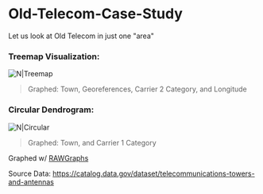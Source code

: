 # Old-Telecom-Case-Study
Let us look at Old Telecom in just one "area"

### Treemap Visualization:
![N|Treemap](https://raw.githubusercontent.com/Mentors4EDU/Old-Telecom-Case-Study/master/Demo%201.png?token=AC7MIJPG5U52OT55QBY6ZVK6FSMWU)
> Graphed: Town, Georeferences, Carrier 2 Category, and Longitude

### Circular Dendrogram:
![N|Circular](https://raw.githubusercontent.com/Mentors4EDU/Old-Telecom-Case-Study/master/Circular.png?token=AC7MIJL2LCBH5R2ILLK6NKK6FSNFO)
> Graphed: Town, and Carrier 1 Category

Graphed w/ [RAWGraphs](https://app.rawgraphs.io/)

Source Data: https://catalog.data.gov/dataset/telecommunications-towers-and-antennas
